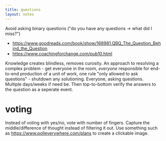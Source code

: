 ```yaml
---
title: questions
layout: notes
---
```


Avoid asking binary questions ("do you have any questions -> what did I miss?")

- https://www.goodreads.com/book/show/168981.QBQ_The_Question_Behind_the_Question
- https://www.coachingforchange.com/pub10.html

Knowledge creates blindless, removes curosity. An approach to resolving a complex problem - get everyone in the room, _everyone_ responsible for end-to-end production of a unit of work, one rule "only allowed to ask questions" - shutdown any solutioning. Everyone, asking questions. Multiple days/weeks if need be. Then top-to-bottom verify the answers to the question as a seperate event.

# voting
Instead of voting with yes/no, vote with number of fingers. Capture the middle/difference of thought instead of filtering it out. Use something such as https://www.polleverywhere.com/plans to create a clickable image.


